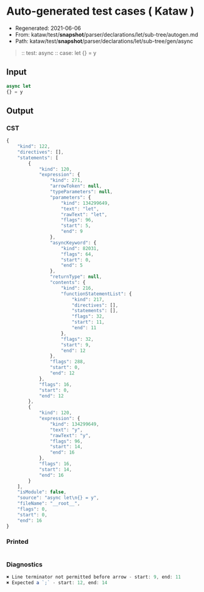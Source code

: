 # Auto-generated test cases ( Kataw )
- Regenerated: 2021-06-06
- From: kataw/test/__snapshot__/parser/declarations/let/sub-tree/autogen.md
- Path: kataw/test/__snapshot__/parser/declarations/let/sub-tree/gen/async
> :: test: async
> :: case: let
>          {} = y
## Input

`````js
async let
{} = y
`````
## Output

### CST

```javascript
{
    "kind": 122,
    "directives": [],
    "statements": [
        {
            "kind": 120,
            "expression": {
                "kind": 271,
                "arrowToken": null,
                "typeParameters": null,
                "parameters": {
                    "kind": 134299649,
                    "text": "let",
                    "rawText": "let",
                    "flags": 96,
                    "start": 5,
                    "end": 9
                },
                "asyncKeyword": {
                    "kind": 82031,
                    "flags": 64,
                    "start": 0,
                    "end": 5
                },
                "returnType": null,
                "contents": {
                    "kind": 216,
                    "functionStatementList": {
                        "kind": 217,
                        "directives": [],
                        "statements": [],
                        "flags": 32,
                        "start": 11,
                        "end": 11
                    },
                    "flags": 32,
                    "start": 9,
                    "end": 12
                },
                "flags": 288,
                "start": 0,
                "end": 12
            },
            "flags": 16,
            "start": 0,
            "end": 12
        },
        {
            "kind": 120,
            "expression": {
                "kind": 134299649,
                "text": "y",
                "rawText": "y",
                "flags": 96,
                "start": 14,
                "end": 16
            },
            "flags": 16,
            "start": 14,
            "end": 16
        }
    ],
    "isModule": false,
    "source": "async let\n{} = y",
    "fileName": "__root__",
    "flags": 0,
    "start": 0,
    "end": 16
}
```

### Printed

```javascript

```

### Diagnostics

```javascript
✖ Line terminator not permitted before arrow - start: 9, end: 11
✖ Expected a `;` - start: 12, end: 14

```

